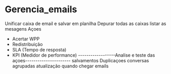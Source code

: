 # Gerencia_emails
 Unificar caixa de email e salvar em planilha
Depurar todas as caixas
listar as mesagens
Açoes
- Acertar WPP
- Redistribuição
- SLA (Tempo de resposta)
- KPI (Medidor de performance)
------------------Analise e teste das açoes----------------------
salvamentos
Duplicaçoes
conversas agrupadas
atualização quando chegar emails

